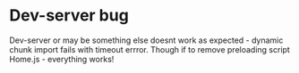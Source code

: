 # Dev-server bug

Dev-server or may be something else doesnt work as expected - dynamic chunk import fails with timeout errror.
Though if to remove preloading script Home.js - everything works!
